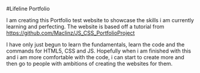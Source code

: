 #Lifeline Portfolio

I am creating this Portfolio test website to showcase the skills i am currently learning and perfecting. 
The website is based off a tutorial from https://github.com/Maclinz/JS_CSS_PortfolioProject 

I have only just begun to learn the fundamentals, learn the code and the commands for HTML5, CSS and JS.
Hopefully when i am finished with this and i am more comfortable with the code, i can start to create more and then go to people with ambitions of creating the websites for them. 
